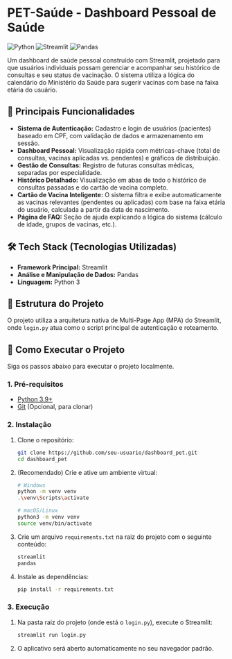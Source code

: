 # PET-Saúde - Dashboard Pessoal de Saúde

![Python](https://img.shields.io/badge/Python-3.9%2B-blue?style=for-the-badge&logo=python)
![Streamlit](https://img.shields.io/badge/Streamlit-1.30%2B-red?style=for-the-badge&logo=streamlit)
![Pandas](https://img.shields.io/badge/Pandas-2.0%2B-purple?style=for-the-badge&logo=pandas)

Um dashboard de saúde pessoal construído com Streamlit, projetado para que usuários individuais possam gerenciar e acompanhar seu histórico de consultas e seu status de vacinação. O sistema utiliza a lógica do calendário do Ministério da Saúde para sugerir vacinas com base na faixa etária do usuário.

## 🌟 Principais Funcionalidades

* **Sistema de Autenticação:** Cadastro e login de usuários (pacientes) baseado em CPF, com validação de dados e armazenamento em sessão.
* **Dashboard Pessoal:** Visualização rápida com métricas-chave (total de consultas, vacinas aplicadas vs. pendentes) e gráficos de distribuição.
* **Gestão de Consultas:** Registro de futuras consultas médicas, separadas por especialidade.
* **Histórico Detalhado:** Visualização em abas de todo o histórico de consultas passadas e do cartão de vacina completo.
* **Cartão de Vacina Inteligente:** O sistema filtra e exibe automaticamente as vacinas relevantes (pendentes ou aplicadas) com base na faixa etária do usuário, calculada a partir da data de nascimento.
* **Página de FAQ:** Seção de ajuda explicando a lógica do sistema (cálculo de idade, grupos de vacinas, etc.).

## 🛠️ Tech Stack (Tecnologias Utilizadas)

* **Framework Principal:** Streamlit
* **Análise e Manipulação de Dados:** Pandas
* **Linguagem:** Python 3

## 📂 Estrutura do Projeto

O projeto utiliza a arquitetura nativa de Multi-Page App (MPA) do Streamlit, onde `login.py` atua como o script principal de autenticação e roteamento.

## 🚀 Como Executar o Projeto

Siga os passos abaixo para executar o projeto localmente.

### 1. Pré-requisitos

* [Python 3.9+](https://www.python.org/downloads/)
* [Git](https://git-scm.com/downloads) (Opcional, para clonar)

### 2. Instalação

1.  Clone o repositório:
    ```bash
    git clone https://github.com/seu-usuario/dashboard_pet.git
    cd dashboard_pet
    ```

2.  (Recomendado) Crie e ative um ambiente virtual:
    ```bash
    # Windows
    python -m venv venv
    .\venv\Scripts\activate

    # macOS/Linux
    python3 -m venv venv
    source venv/bin/activate
    ```

3.  Crie um arquivo `requirements.txt` na raiz do projeto com o seguinte conteúdo:
    ```txt
    streamlit
    pandas
    ```

4.  Instale as dependências:
    ```bash
    pip install -r requirements.txt
    ```

### 3. Execução

1.  Na pasta raiz do projeto (onde está o `login.py`), execute o Streamlit:
    ```bash
    streamlit run login.py
    ```

2.  O aplicativo será aberto automaticamente no seu navegador padrão.
